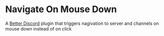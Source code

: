 # Navigate On Mouse Down

A [Better Discord](https://betterdiscord.app/) plugin that triggers nagivation to server and channels on mouse down instead of on click
